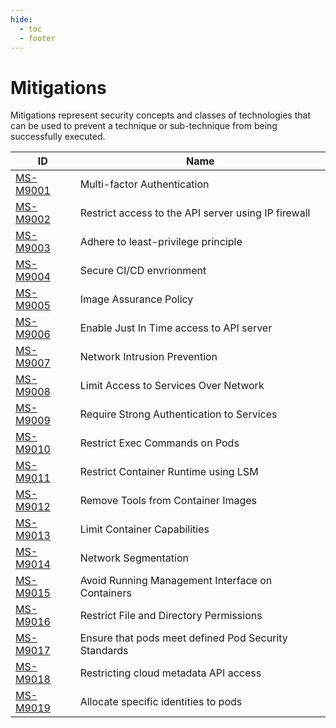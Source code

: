 ```yaml
---
hide:
  - toc
  - footer
---
```


# Mitigations

Mitigations represent security concepts and classes of technologies that can be used to prevent a technique or sub-technique from being successfully executed.

|ID|Name|
|--|----|
|[MS-M9001](./MS-M9001%20Multi-factor%20Authentication.md)|Multi-factor Authentication|
|[MS-M9002](./MS-M9002%20Restrict%20access%20to%20the%20API%20server%20using%20IP%20firewall.md)|Restrict access to the API server using IP firewall|
|[MS-M9003](./MS-M9003%20Adhere%20to%20least-privilege%20principle.md)|Adhere to least-privilege principle|
|[MS-M9004](./MS-M9004%20Secure%20CI%20CD%20environment.md)|Secure CI/CD envrionment|
|[MS-M9005](./MS-M9005/index.md)|Image Assurance Policy|
|[MS-M9006](./MS-M9006%20Enable%20Just%20In%20Time%20access%20to%20API%20server.md)|Enable Just In Time access to API server|
|[MS-M9007](./MS-M9007%20Network%20Intrusion%20Prevention.md)|Network Intrusion Prevention|
|[MS-M9008](./MS-M9008%20Limit%20Access%20to%20Services%20Over%20Network.md)|Limit Access to Services Over Network|
|[MS-M9009](./MS-M9009%20Require%20Strong%20Authentication%20to%20Services.md)|Require Strong Authentication to Services|
|[MS-M9010](./MS-M9010%20Restrict%20Exec%20Commands%20on%20Pods.md)|Restrict Exec Commands on Pods|
|[MS-M9011](./MS-M9011%20Restrict%20Container%20Runtime%20using%20LSM.md)|Restrict Container Runtime using LSM|
|[MS-M9012](./MS-M9012%20Remove%20Tools%20from%20Container%20Images.md)|Remove Tools from Container Images|
|[MS-M9013](./MS-M9013%20Limit%20Container%20Capabilities.md)|Limit Container Capabilities|
|[MS-M9014](./MS-M9014%20Network%20Segmentation.md)|Network Segmentation|
|[MS-M9015](./MS-M9015%20Avoid%20Running%20Management%20Interface%20on%20Containers.md)|Avoid Running Management Interface on Containers|
|[MS-M9016](./MS-M9016%20Restrict%20File%20and%20Directory%20Permissions.md)|Restrict File and Directory Permissions|
|[MS-M9017](./MS-M9017%20Ensure%20that%20pods%20meet%20defined%20Pod%20Security%20Standards.md)|Ensure that pods meet defined Pod Security Standards|
|[MS-M9018](./MS-M9018%20Restricting%20cloud%20metadata%20API%20access.md)|Restricting cloud metadata API access|
|[MS-M9019](./MS-M9019%20Allocate%20specific%20identities%20to%20pods.md)|Allocate specific identities to pods|

